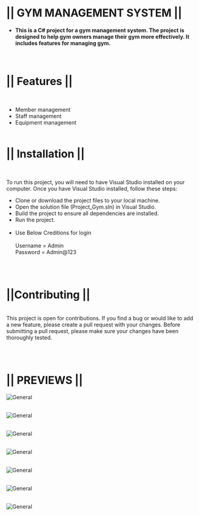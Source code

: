 <h1>|| GYM MANAGEMENT SYSTEM ||</h1>

- <h4>This is a C# project for a gym management system. The project is designed to help gym owners manage their gym more effectively. It includes features for managing gym.</h4> 

<br>

<h1>|| Features ||</h1><br>

- Member management <br>
- Staff management <br>
- Equipment management <br><br>

<h1>|| Installation || </h1><br>

To run this project, you will need to have Visual Studio installed on your computer. Once you have Visual Studio installed, follow these steps:

- Clone or download the project files to your local machine. <br>
- Open the solution file (Project_Gym.sln) in Visual Studio. <br>
- Build the project to ensure all dependencies are installed. <br>
- Run the project.
<br><br>
- Use Below Creditions for login <br><br>
Username = Admin <br>
Password = Admin@123 
 
<br> <br>

<h1>||Contributing || </h1><br>
This project is open for contributions. If you find a bug or would like to add a new feature, please create a pull request with your changes. Before submitting a pull request, please make sure your changes have been thoroughly tested.

<br><br>

<h1> || PREVIEWS || </h1>

![General](https://i.imgur.com/iLk3I08.png) <br> <br>

![General](https://i.imgur.com/asdVFIx.png) <br> <br>

![General](https://i.imgur.com/Qo9Qhdv.png) <br> <br>

![General](https://i.imgur.com/F7FYOY4.png) <br> <br>

![General](https://i.imgur.com/EOm51xl.png) <br> <br>

![General](https://i.imgur.com/ubj94IQ.png) <br> <br>

![General](https://i.imgur.com/Jd7LWin.png) <br> <br>

 




